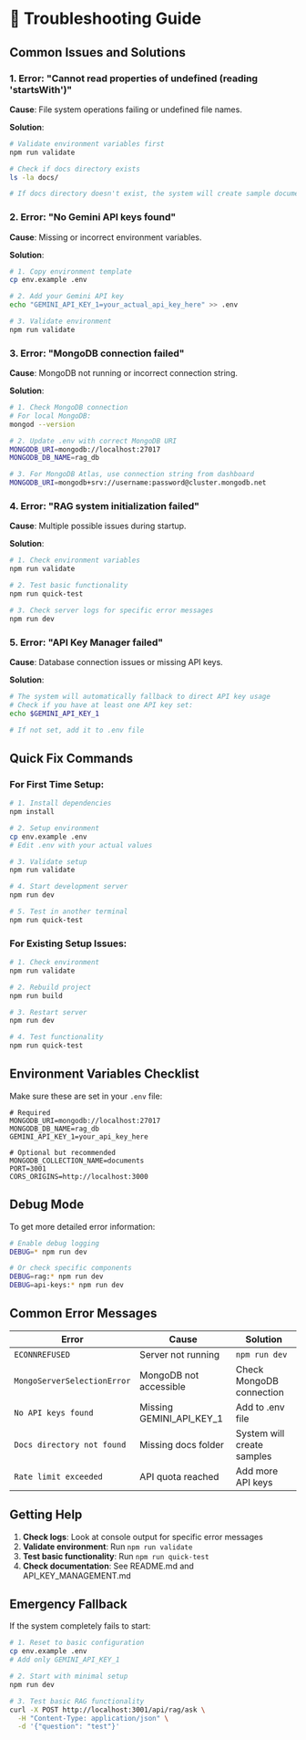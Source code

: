 # 🔧 Troubleshooting Guide

## Common Issues and Solutions

### 1. Error: "Cannot read properties of undefined (reading 'startsWith')"

**Cause**: File system operations failing or undefined file names.

**Solution**:
```bash
# Validate environment variables first
npm run validate

# Check if docs directory exists
ls -la docs/

# If docs directory doesn't exist, the system will create sample documents automatically
```

### 2. Error: "No Gemini API keys found"

**Cause**: Missing or incorrect environment variables.

**Solution**:
```bash
# 1. Copy environment template
cp env.example .env

# 2. Add your Gemini API key
echo "GEMINI_API_KEY_1=your_actual_api_key_here" >> .env

# 3. Validate environment
npm run validate
```

### 3. Error: "MongoDB connection failed"

**Cause**: MongoDB not running or incorrect connection string.

**Solution**:
```bash
# 1. Check MongoDB connection
# For local MongoDB:
mongod --version

# 2. Update .env with correct MongoDB URI
MONGODB_URI=mongodb://localhost:27017
MONGODB_DB_NAME=rag_db

# 3. For MongoDB Atlas, use connection string from dashboard
MONGODB_URI=mongodb+srv://username:password@cluster.mongodb.net
```

### 4. Error: "RAG system initialization failed"

**Cause**: Multiple possible issues during startup.

**Solution**:
```bash
# 1. Check environment variables
npm run validate

# 2. Test basic functionality
npm run quick-test

# 3. Check server logs for specific error messages
npm run dev
```

### 5. Error: "API Key Manager failed"

**Cause**: Database connection issues or missing API keys.

**Solution**:
```bash
# The system will automatically fallback to direct API key usage
# Check if you have at least one API key set:
echo $GEMINI_API_KEY_1

# If not set, add it to .env file
```

## Quick Fix Commands

### For First Time Setup:
```bash
# 1. Install dependencies
npm install

# 2. Setup environment
cp env.example .env
# Edit .env with your actual values

# 3. Validate setup
npm run validate

# 4. Start development server
npm run dev

# 5. Test in another terminal
npm run quick-test
```

### For Existing Setup Issues:
```bash
# 1. Check environment
npm run validate

# 2. Rebuild project
npm run build

# 3. Restart server
npm run dev

# 4. Test functionality
npm run quick-test
```

## Environment Variables Checklist

Make sure these are set in your `.env` file:

```env
# Required
MONGODB_URI=mongodb://localhost:27017
MONGODB_DB_NAME=rag_db
GEMINI_API_KEY_1=your_api_key_here

# Optional but recommended
MONGODB_COLLECTION_NAME=documents
PORT=3001
CORS_ORIGINS=http://localhost:3000
```

## Debug Mode

To get more detailed error information:

```bash
# Enable debug logging
DEBUG=* npm run dev

# Or check specific components
DEBUG=rag:* npm run dev
DEBUG=api-keys:* npm run dev
```

## Common Error Messages

| Error | Cause | Solution |
|-------|-------|----------|
| `ECONNREFUSED` | Server not running | `npm run dev` |
| `MongoServerSelectionError` | MongoDB not accessible | Check MongoDB connection |
| `No API keys found` | Missing GEMINI_API_KEY_1 | Add to .env file |
| `Docs directory not found` | Missing docs folder | System will create samples |
| `Rate limit exceeded` | API quota reached | Add more API keys |

## Getting Help

1. **Check logs**: Look at console output for specific error messages
2. **Validate environment**: Run `npm run validate`
3. **Test basic functionality**: Run `npm run quick-test`
4. **Check documentation**: See README.md and API_KEY_MANAGEMENT.md

## Emergency Fallback

If the system completely fails to start:

```bash
# 1. Reset to basic configuration
cp env.example .env
# Add only GEMINI_API_KEY_1

# 2. Start with minimal setup
npm run dev

# 3. Test basic RAG functionality
curl -X POST http://localhost:3001/api/rag/ask \
  -H "Content-Type: application/json" \
  -d '{"question": "test"}'
``` 